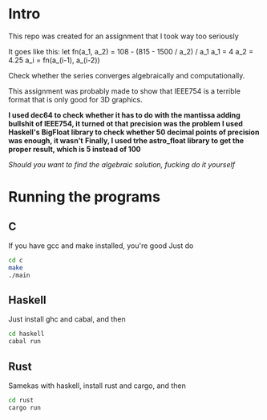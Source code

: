 # Intro
This repo was created for an assignment that I took way too seriously

It goes like this:
let fn(a\_1, a\_2) = 108 - (815 - 1500 / a\_2) / a\_1
a\_1 = 4
a\_2 = 4.25
a\_i = fn(a\_(i-1), a\_(i-2))

Check whether the series converges algebraically and computationally.

This assignment was probably made to show that IEEE754 is a terrible format that is only good for 3D graphics.

**I used dec64 to check whether it has to do with the mantissa adding bullshit of IEEE754, it turned ot that precision was the problem**
**I used Haskell's BigFloat library to check whether 50 decimal points of precision was enough, it wasn't**
**Finally, I used trhe astro_float library to get the proper result, which is 5 instead of 100**

*Should you want to find the algebraic solution, fucking do it yourself*

# Running the programs
## C
If you have gcc and make installed, you're good
Just do
```bash
cd c
make
./main
```

## Haskell
Just install ghc and cabal, and then
```bash
cd haskell
cabal run
```

## Rust
Samekas with haskell, install rust and cargo, and then
```bash
cd rust
cargo run
```
